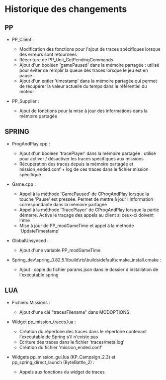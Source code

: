 Historique des changements
==========================

PP
--

* PP_Client :

	* Modification des fonctions pour l'ajout de traces spécifiques lorsque des erreurs sont retournées
	* Réecriture de PP_Unit_GetPendingCommands
	* Ajout d'un booléen 'gamePaused' dans la mémoire partagée : utilisé pour éviter de remplir la queue des traces lorsque le jeu est en pause
	* Ajout d'un entier 'timestamp' dans la mémoire partagée qui permet de récupérer la valeur actuelle du temps dans le référentiel du moteur
	
* PP_Supplier :

	* Ajout de fonctions pour la mise à jour des informations dans la mémoire partagée
	
SPRING
------

* ProgAndPlay.cpp :

	* Ajout d'un booléen 'tracePlayer' dans la mémoire partagée : utilisé pour activer / désactiver les traces spécifiques aux missions
	* Récupération des traces depuis la mémoire partagée et mission_ended.conf + log de ces traces dans le fichier mission spécifique
	
* Game.cpp :

	* Appel à la méthode 'GamePaused' de CProgAndPlay lorsque la touche 'Pause' est pressée. Permet de mettre à jour l'information correspondante dans la mémoire partagée
	* Appel à la méthode 'TracePlayer' de CProgAndPlay lorsque la partie démarre. Active le traçage des appels au client si ceux-ci doivent l'être
	* Mise à jour de PP_modGameTime et appel à la méthode 'UpdateTimestamp'
	
* GlobalUnsynced :

	* Ajout d'une variable PP_modGameTime
	
* Spring_dev\spring_0.82.5.1\build\rts\builds\default\cmake_install.cmake :

	* Ajout : copie du fichier params.json dans le dossier d'installation de l'exécutable spring

LUA
---

* Fichiers Missions :

	* Ajout d'une clé "tracesFilename" dans MODOPTIONS
	
* Widget pp_mission_traces.lua :

	* Création du répertoire des traces dans le répertoire contenant l'executable de Spring s'il n'existe pas
	* Ecriture des traces dans le fichier 'traces/meta.log'
	* Création du fichier 'mission_ended.conf'
	
* Widgets pp_mission_gui.lua (KP_Campaign_2.3) et pp_spring_direct_launch (ByteBattle_2) :

	* Appels aux fonctions du widget de traces